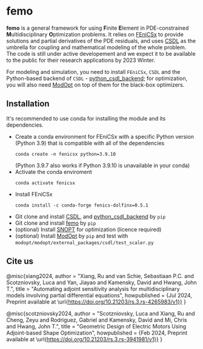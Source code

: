 # femo
**femo** is a general framework for using **F**inite **E**lement in PDE-constrained **M**ultidisciplinary **O**ptimization problems. It relies on [FEniCSx](https://fenicsproject.org/) to provide solutions and partial derivatives of the PDE residuals, and uses [CSDL](https://github.com/LSDOlab/csdl) as the umbrella for coupling and mathematical modeling of the whole problem. The code is still under active developement and we expect it to be available to the public for their research applications by 2023 Winter. 

For modeling and simulation, you need to install `FEniCSx`, `CSDL` and the Python-based backend of `CSDL` - [python_csdl_backend](https://github.com/LSDOlab/python_csdl_backend); for optimization, you will also need [ModOpt](https://github.com/LSDOlab/modopt) on top of them for the black-box optimizers. 

## Installation

It's recommended to use conda for installing the module and its dependencies.

- Create a conda environment for FEniCSx with a specific Python version (Python 3.9) that is compatible with all of the dependencies
  ```
  conda create -n fenicsx python=3.9.10
  ```
  (Python 3.9.7 also works if Python 3.9.10 is unavailable in your conda)
- Activate the conda enviroment 
  ```
  conda activate fenicsx
  ```
- Install FEniCSx
  ```
  conda install -c conda-forge fenics-dolfinx=0.5.1
  ```
- Git clone and install [CSDL](https://github.com/LSDOlab/csdl), and [python_csdl_backend](https://github.com/LSDOlab/python_csdl_backend) by `pip`
- Git clone and install [femo](https://github.com/RuruX/femo) by `pip`
- (optional) Install [SNOPT](https://ccom.ucsd.edu/~optimizers/solvers/snopt/) for optimization (licence required)
- (optional) Install [ModOpt](https://github.com/LSDOlab/modopt) by `pip` and test with `modopt/modopt/external_packages/csdl/test_scaler.py`


## Cite us
@misc{xiang2024,
    author = "Xiang, Ru 
            and van Schie, Sebastiaan P.C.
            and Scotzniovsky, Luca 
            and Yan, Jiayao
            and Kamensky, David 
            and Hwang, John T.",
    title  = "Automating adjoint sensitivity analysis for multidisciplinary models involving partial differential equations",
    howpublished = {Jul 2024, Preprint available at \url{https://doi.org/10.21203/rs.3.rs-4265983/v1}}
}

@misc{scotzniovsky2024,
    author = "Scotzniovsky, Luca 
            and Xiang, Ru 
            and Cheng, Zeyu 
            and Rodriguez, Gabriel 
            and Kamensky, David 
            and Mi, Chris 
            and Hwang, John T.",
    title  = "Geometric Design of Electric Motors Using Adjoint-based Shape Optimization",
    howpublished = {Feb 2024, Preprint available at \url{https://doi.org/10.21203/rs.3.rs-3941981/v1}}
}
